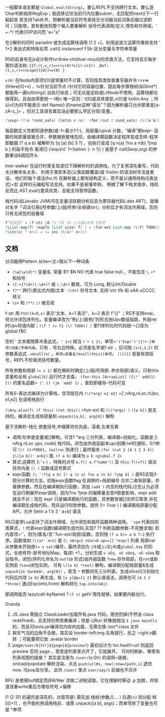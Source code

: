 一般脚本语言都是 `Global.eval(String)`。要么REPL不支持跨行文本，要么逐Char判断抛弃RegExp；我选择记住当前行内位置substr，无匹配则next()下一行黏起来
若支持Tab补齐，把解析器当前符号表结合分词器当前词条前缀过滤即可；只能增，若有删改则整个输入要重解析
括号代表调用/定义,惰性和作用域，' +-*/ 代表OOP访问而 'a="a"

在()解析的同时 parseInt 或生成运算栈调用 [1 2 +]，利用逆波兰运算符重排支持 ' 1+2 表达式和特殊右项 .call()
instanceof FStr 区分变量与字符串常量

RS的前身有在js设计称作tvr(tree-childval-result)的求值方法，它支持显示每步骤的语法树: `{If:(t,v,r)=>r(v(0)?v(1):v(2)) ,Def:(t,v,r)=>scope[t[0]]=v(0) }`

`v(0)` 在Node内首项t[0]是常量时不计算，否则按其类型查重写器并令 r=v=>{tHere[0]=v} ，tv针对当前节点 r针对它的容器位置，因此每步骤根树(如Stmt*)都能再一遍toString() 出执行状态；可无论是这抑或LitNode不使用，运算栈都也做得到，且自由得更统一
t和v 唯一区别：t[0]是具体类型,v(0)是 kotlin.Any ；所以v0为何不能表示 def Name() 的name这种“语法”？因为解析器只允许那里是[a-zA-z_]+ ，但对工具语言属实没必要那么早区分常/变量。
```java
(\expr-??(x *cond_vals) {letin v (x)  (for (cut 2 cond_vals) (\([a b]) (add(? (== v a) b)) ) )}) //RS 只暴露了 \=? 三个基元-调用作用域,if-部分求值
```
每函数定义完都知道参数(或-1=最少1个)、局部量/upval 计数，“编译”期expr- 函数的局部量就被合并，参数被嵌套栈包住，由编译期函数决定程序变成怎样-程序即数据
(? q a b) 被解析为 [q [a] [b] 3 ?] ，初执行变成 [q n(a) ?no a n(b) ?jmp b ] 的扁平指令
尾递归 (\equ(n)' 1+(tailrec (- n 1)) ) 是基于 call(Sexp,arg) 的参数重设&跳回开头

tree-walker 在运行时需复现递归下降解析时的调用栈，为了复用深先重写，代码太分散命名太多。 利用子类型多态(父类函数覆盖)或 Visitor 的语法树写法是套话，
他们的每个语法(for,if) 在解析器上都有结构定义，而不是以通用结构(S表达式)+宏 这样的元编程写法支持。如果不是易懂举例， 稍微了解下栈求值序，栈机反而比 AST.eval()更具优势，且能支持暂停函数。

栈代码(如Javabc JVM)可在变量活跃期分析后变为寄存器代码(.dex ART)，就像对名字「词法引用(j号参数/上i层j号参/全局键str)」分析后才有词法作用域，否则只有无闭包的层叠域

```java
f"1{2}3" = (f-str [A '1 '3] 2) //1首2次项 3末项
(\List.map(f) (mapTo (List size) f) ) = (fun-ext List.map (\(f) TODO)) //含'.' 快捷定义
(\inc(x) ' x+1) = (= inc (\(x)' x+1))
```

## 文档

分词器用Pattern 从Iter<文>取以下一种词条
+ `(\w[\w\d]*)` 变量名. 常量 $Y $N NO 代表 true false null 。不能包含 `\.+*` 和括号
+ `([-+]?\d+)(.\d+)?` 或 `(.\d+)` 数值，可为 Long, 默认Int/Double
+ `f?""` 跨行(表达式内插)文本 `'(\S+)` 符号文本. 支持 \n\r tfb 和 xAA uCCCC 转义
+ `\s+` 和 `/**/` `//` 被无视

f-str 用 `FStr(k=0,s)` 表示'文本、k=1 表示"、k=2 表示 f"{}" ；RS不支持eval，但允许闭包序列化。变量编译改为“参j/上i层参j”的形式由Upv数组指路，外层ret时Upv将值内联；`(\f ! (= f1 (\! TODO)) )` 里f1序列化时代码统一口径为 global.f$0

空的 ' 文本尾随算术表达式，`' 1+2` 相当 `('+ 1 2)`，单项=`'('Expr')'|[!+-]单项|词条|字串内插`，只有 `.` 号右边特殊，必须是名字或f-str ，后可随 `(1+1,2,3)` 的参数表达式 `.=mcall(o)` ，`单项=变量名?mcall(this)|单项`。 `()[]{}` 皆是有效括号，REPL不检查闭括号数量。

所有参数和局部 `(= x 1)` 都在解析时确定(上i层j号局部..参亦局部)语义，只有this变量和全局 `global[k]` 运行时才去查。 `(fun-this [ArrayList] ({\!' add(1) }))` 的匿名函数=` ('.() (jm 'add) 1)` ，查到即缓存-代码可变

所有S-表达式编译为计算栈，含顶层在内 `(\(*arg) e1 e2)` =['\,nArg,nLoc,nUpv, e1,e2] 在调用栈执行

`(\Any.also(f) (f this) (ret this))` =fun-ext 和 `(\(*args) )` `([a b])` 是支持的。编译会生成局部量和 `unpack([a,b], arg[0])` 解构

基于流解析-栈化 嵌套括号,中缀算符优先级，深者,左者先算
+ 调用:形参是变量或[]解构，可含1 *arg 三分列表，编译期+初始化，函数是 [\ nArg nLoc upv, code] 栈代码。闭包由外层函副本upv创建/ret时通知，0/1参可 `[\! it+TODO]`，`tailrec` 伪递归；最终服务 `(for (cut 2 [A 1 2 3 4]) {\([a b])' a+b})` 类, `(f a b)` 编译为 `a b <global.f 2>`
+ 算式:运算符 (\ '+ ) ，特殊的点号 `o.f() o.f"name"()` 及 `this.f()=f()` 语法括号内是 `(\ )` 函数或逗号算式
+ expr函数: `(\ '!?(q a b) [! q (n a) ?no a (n b) ?jmp b] )` 是RS实现if-部分计算的方法。初版expr函数flag 在调用时+局部编号 合并二者局部量，并替换参数，然后在编译期执行函数，添加 `(add )` 内含的栈代码;过去认为必须在运行期展开expr调用，因为?no ?jmp 的偏移量会受if嵌套影响，expr add 就会不对；现在 expr 只是编译期执行的函数，其参数皆被[]住供它取舍 并在编译期生成栈代码，而非运行时改参数。提供 (!= (!var ) ) 编译期局部量分配API，允许 [letin a 1 b 2 ' a+b] 语法

RS只是学Lua支持了词法作用域，允许闭包和插件函数两种调用。 `'sym` 代表四则类算式，`!` 代表expr函数(编译期生成代码,实现? ?? 判断函数参数-不完整求值)
若内首项='\'，则为(匿名/含'.'fun-ext/局部)函数，否则按 `(f a b)= a b f:2` 执行序。函数值如 `(\(a)' a+1)` 是 `[\ nArg=1 nVar=0 upv=[] *expr]` 列表
局部var 从参数末开始按`(= v val)`编号，最终添加为 `j号`或`上i层j号`或`global.key` 的形式，全局有符-层号地址Map，每进\ +1 。分别生成 `v vEq, vU vUeq, vG vGeq` 取设指令，闭包(序列化命名为 `outf$0` 形式)由外层函数 `fnew` 存作局部，在`ret`或新实例前 `fsave`闭包实例。
可有 `\([a b] *rest)` 解构，编译期分配局部量&生成 `unpack(2x VarAddr, arg[0])` ，若含 `*` 参数则先三分列表。生成slice(0,1)初始化代码后内项 `[a b]` 再生成。有 `[x y]@p=[1 2]` 默认值语法。调用也可 `[A 1 2 *three]`
通过Eqv(into,from) 解构转化 `tup.into(obj)`

那调用能否 lazy(call-byName)？`(f v)` getV 惰性就够，如果要内联也行。



Granda
1. JS Java 需独立 ClassLoader加载所有.java 代码，用完扔掉(不然会 class redefined)，且支持仅修改重编译；但是 cjRun 好像就相当 `$ java mainCls` 的，而且可tools.jar编译完内存内加载，无需交换 /str/*.class 文件
2. 聊天气泡的边角不会做，其实设 border-left:img 左角就行，反之 -right:x翻转 ；可能要把它放 .avatar border
3. page`/user/${Str}${page}${preview?}` 最初设计为 loc.hash!=url 则返回 preview 否则 page ，意思是列表里点开了，它就展开。 可何时刷新、哪里有列表视图的链接？  其实是注册为 `/user/`(s:Str) 的调用=链接，onload/popstate 解析渲染、点击 `push(url#s, now);now=[path,s]` 遮住now. 可pop及分享。  此外 `/user/` 里点 `user/say/1` 前缀也不合并

BPU 是使用buf绑定而非R/Wer 流做二进制读取，它在增删时移动 .p 加绑，并知道该重write重后方哪些符号,+偏移

(1 (2 3)) 的遍历是深先的，对首项是\ 需先加 栈帧(参数,0,... ) 后遇(=) 则分配 帧[i][+1] ，也不能利用调用栈存、或需 unpack([a b], args)；而单项除了变量也可是 *单项
